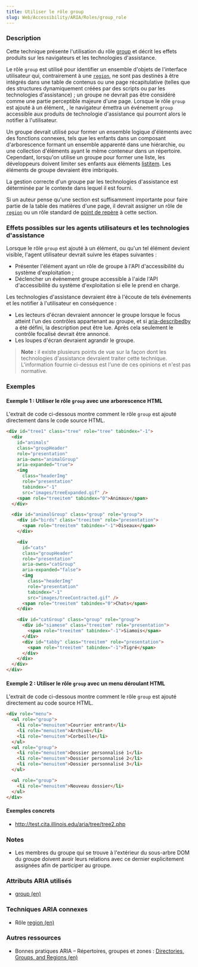 ```yaml
---
title: Utiliser le rôle group
slug: Web/Accessibility/ARIA/Roles/group_role
---
```


### Description

Cette technique présente l'utilisation du rôle [group](http://www.w3.org/TR/wai-aria/roles#group) et décrit les effets produits sur les navigateurs et les technologies d'assistance.

Le rôle `group` est utilisé pour identifier un ensemble d'objets de l'interface utilisateur qui, contrairement à une [`region`](http://www.w3.org/TR/wai-aria/roles#region), ne sont pas destinés à être intégrés dans une table de contenus ou une page récapitulative (telles que des structures dynamiquement créées par des scripts ou par les technologies d'assistance)&nbsp;; un groupe ne devrait pas être considéré comme une partie perceptible majeure d'une page. Lorsque le rôle `group` est ajouté à un élément, , le navigateur émettra un événement `group` accessible aux produits de technologie d'assistance qui pourront alors le notifier à l'utilisateur.

Un groupe devrait utilisé pour former un ensemble logique d'éléments avec des fonctions connexes, tels que les enfants dans un composant d'arborescence formant un ensemble apparenté dans une hiérarchie, ou une collection d'éléments ayant le même conteneur dans un répertoire. Cependant, lorsqu'on utilise un groupe pour former une liste, les développeurs doivent limiter ses enfants aux éléments [listitem](http://www.w3.org/TR/wai-aria/roles#listitem). Les éléments de groupe devraient être imbriqués.

La gestion correcte d'un groupe par les technologies d'assistance est déterminée par le contexte dans lequel il est fourni.

Si un auteur pense qu'une section est suffisamment importante pour faire partie de la table des matières d'une page, il devrait assigner un rôle de [`region`](http://www.w3.org/TR/wai-aria/roles#region) ou un rôle standard de [point de repère](http://www.w3.org/TR/wai-aria/roles#landmark_roles) à cette section.

### Effets possibles sur les agents utilisateurs et les technologies d'assistance

Lorsque le rôle `group` est ajouté à un élément, ou qu'un tel élément devient visible, l'agent utilisateur devrait suivre les étapes suivantes&nbsp;:

- Présenter l'élément ayant un rôle de groupe à l'API d'accessibilité du système d'exploitation&nbsp;;
- Déclencher un événement groupe accessible à l'aide l'API d'accessibilité du système d'exploitation si elle le prend en charge.

Les technologies d'assistance devraient être à l'écoute de tels événements et les notifier à l'utilisateur en conséquence&nbsp;:

- Les lecteurs d'écran devraient annoncer le groupe lorsque le focus atteint l'un des contrôles appartenant au groupe, et si [aria-describedby](http://www.w3.org/TR/wai-aria/states_and_properties#aria-describedby) a été défini, la description peut être lue. Après cela seulement le contrôle focalisé devrait être annoncé.
- Les loupes d'écran devraient agrandir le groupe.

> **Note :** il existe plusieurs points de vue sur la façon dont les technologies d'assistance devraient traiter cette technique. L'information fournie ci-dessus est l'une de ces opinions et n'est pas normative.

### Exemples

#### Exemple 1&nbsp;: Utiliser le rôle `group` avec une arborescence HTML

L'extrait de code ci-dessous montre comment le rôle `group` est ajouté directement dans le code source HTML.

```html
<div id="tree1" class="tree" role="tree" tabindex="-1">
  <div
    id="animals"
    class="groupHeader"
    role="presentation"
    aria-owns="animalGroup"
    aria-expanded="true">
    <img
      class="headerImg"
      role="presentation"
      tabindex="-1"
      src="images/treeExpanded.gif" />
    <span role="treeitem" tabindex="0">Animaux</span>
  </div>

  <div id="animalGroup" class="group" role="group">
    <div id="birds" class="treeitem" role="presentation">
      <span role="treeitem" tabindex="-1">Oiseaux</span>
    </div>

    <div
      id="cats"
      class="groupHeader"
      role="presentation"
      aria-owns="catGroup"
      aria-expanded="false">
      <img
        class="headerImg"
        role="presentation"
        tabindex="-1"
        src="images/treeContracted.gif" />
      <span role="treeitem" tabindex="0">Chats</span>
    </div>

    <div id="catGroup" class="group" role="group">
      <div id="siamese" class="treeitem" role="presentation">
        <span role="treeitem" tabindex="-1">Siamois</span>
      </div>
      <div id="tabby" class="treeitem" role="presentation">
        <span role="treeitem" tabindex="-1">Tigré</span>
      </div>
    </div>
  </div>
</div>
```

#### Exemple 2&nbsp;: Utiliser le rôle `group` avec un menu déroulant HTML

L'extrait de code ci-dessous montre comment le rôle `group` est ajouté directement au code source HTML.

```html
<div role="menu">
  <ul role="group">
    <li role="menuitem">Courrier entrant</li>
    <li role="menuitem">Archive</li>
    <li role="menuitem">Corbeille</li>
  </ul>
  <ul role="group">
    <li role="menuitem">Dossier personnalisé 1</li>
    <li role="menuitem">Dossier personnalisé 2</li>
    <li role="menuitem">Dossier personnalisé 3</li>
  </ul>

  <ul role="group">
    <li role="menuitem">Nouveau dossier</li>
  </ul>
</div>
```

#### Exemples concrets

- <http://test.cita.illinois.edu/aria/tree/tree2.php>

### Notes

- Les membres du groupe qui se trouve à l'extérieur du sous-arbre DOM du groupe doivent avoir leurs relations avec ce dernier explicitement assignées afin de participer au groupe.

### Attributs ARIA utilisés

- [group (en)](http://www.w3.org/TR/wai-aria/roles#group)

### Techniques ARIA connexes

- Rôle [region (en)](http://www.w3.org/TR/wai-aria/roles#region)

### Autres ressources

- Bonnes pratiques ARIA – Répertoires, groupes et zones&nbsp;: [Directories, Groups, and Regions (en)](http://www.w3.org/TR/wai-aria-practices/#kbd_layout_groupheading)
